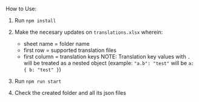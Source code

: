 How to Use:

1. Run `npm install`
2. Make the necesary updates on `translations.xlsx` wherein:
   * sheet name = folder name
   * first row = supported translation files
   * first column = translation keys
   NOTE: Translation key values with `.` will be treated as a nested object (example: `"a.b": "test"` will be `a: { b: "test" }`)

3. Run `npm run start`
4. Check the created folder and all its json files
